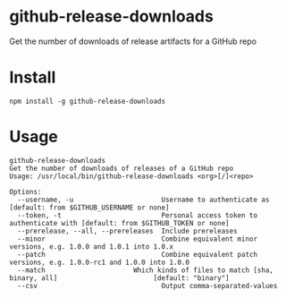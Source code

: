# github-release-downloads
Get the number of downloads of release artifacts for a GitHub repo

# Install
`npm install -g github-release-downloads`

# Usage
```
github-release-downloads
Get the number of downloads of releases of a GitHub repo
Usage: /usr/local/bin/github-release-downloads <org>[/]<repo>

Options:
  --username, -u                      Username to authenticate as [default: from $GITHUB_USERNAME or none]
  --token, -t                         Personal access token to authenticate with [default: from $GITHUB_TOKEN or none]
  --prerelease, --all, --prereleases  Include prereleases
  --minor                             Combine equivalent minor versions, e.g. 1.0.0 and 1.0.1 into 1.0.x
  --patch                             Combine equivalent patch versions, e.g. 1.0.0-rc1 and 1.0.0 into 1.0.0
  --match                      Which kinds of files to match [sha, binary, all]                        [default: "binary"]
  --csv                               Output comma-separated-values
``` 
